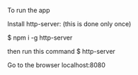 To run the app

Install http-server: (this is done only once) 

$ npm i -g http-server

then run this command
$ http-server

Go to the browser localhost:8080
